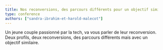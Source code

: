 ```yaml
---
title: Nos reconversions, des parcours différents pour un objectif similaire
type: conference
authors: ["sandra-ibrahim-et-harold-malecot"]
---
```


Un jeune couple passionné par la tech, va vous parler de leur reconversion. Deux profils, deux reconversions, des parcours différents mais avec un objectif similaire.
